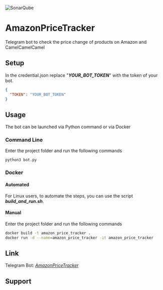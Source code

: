 ![SonarQube](https://github.com/dj-d/AmazonPriceTracker/workflows/SonarQube/badge.svg)

# AmazonPriceTracker
Telegram bot to check the price change of products on Amazon and CamelCamelCamel

## Setup
In the credential.json replace "__*YOUR_BOT_TOKEN*__" with the token of your bot.

```json
{
  "TOKEN": "YOUR_BOT_TOKEN"
}
```

## Usage
The bot can be launched via Python command or via Docker

### Command Line
Enter the project folder and run the following commands

```
python3 bot.py
```

### Docker

#### Automated
For Linux users, to automate the steps, you can use the script __*build_and_run.sh*__.

#### Manual
Enter the project folder and run the following commands

```bash
docker build -t amazon_price_tracker .
docker run -d --name=amazon_price_tracker -it amazon_price_tracker
```

## Link

Telegram Bot: _[AmazonPriceTracker](t.me/djd_apt_bot)_

## Support
